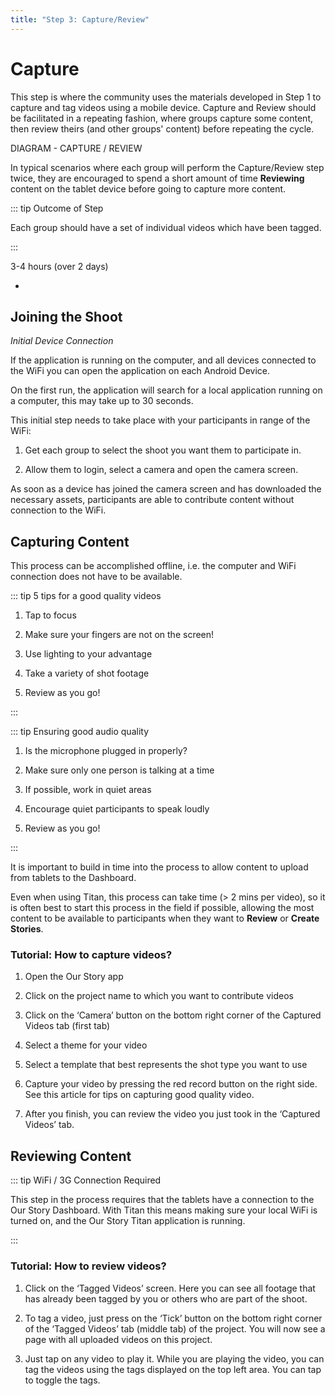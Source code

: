 ```yaml
---
title: "Step 3: Capture/Review"
---
```


<ReadTime />

<Steps step="3"/>

# Capture

<Leader>

This step is where the community uses the materials developed in Step 1 to capture and tag videos using a mobile device. Capture and Review should be facilitated in a repeating fashion, where groups capture some content, then review theirs (and other groups' content) before repeating the cycle.

DIAGRAM - CAPTURE / REVIEW

In typical scenarios where each group will perform the Capture/Review step twice, they are encouraged to spend a short amount of time **Reviewing** content on the tablet device before going to capture more content. 

</Leader>

::: tip Outcome of Step

Each group should have a set of individual videos which have been tagged.

:::

<TimeGuide>3-4 hours (over 2 days)</TimeGuide>

<Materials>

- 

</Materials>

## Joining the Shoot

*Initial Device Connection*

If the application is running on the computer, and all devices connected to the WiFi you can open the application on each Android Device.

On the first run, the application will search for a local application running on a computer, this may take up to 30 seconds.

This initial step needs to take place with your participants in range of the WiFi:

1. Get each group to select the shoot you want them to participate in.

2. Allow them to login, select a camera and open the camera screen.

As soon as a device has joined the camera screen and has downloaded the necessary assets, participants are able to contribute content without connection to the WiFi.

## Capturing Content

This process can be accomplished offline, i.e. the computer and WiFi connection does not have to be available.

::: tip 5 tips for a good quality videos

1. Tap to focus

2. Make sure your fingers are not on the screen! 

3. Use lighting to your advantage

4. Take a variety of shot footage

5. Review as you go! 

:::

::: tip Ensuring good audio quality

1. Is the microphone plugged in properly? 

2. Make sure only one person is talking at a time 

3. If possible, work in quiet areas 

4. Encourage quiet participants to speak loudly 

5. Review as you go! 

:::

<AdminRole title="Facilitator Task - Uploading Content">

It is important to build in time into the process to allow content to upload from tablets to the Dashboard.

Even when using Titan, this process can take time (> 2 mins per video), so it is often best to start this process in the field if possible, allowing the most content to be available to participants when they want to **Review** or **Create Stories**.

</AdminRole>


### Tutorial: How to capture videos? 

1. Open the Our Story app

2. Click on the project name to which you want to contribute videos

3. Click on the ‘Camera’ button on the bottom right corner of the Captured Videos tab (first tab) 

4. Select a theme for your video

5. Select a template that best represents the shot type you want to use 

6. Capture your video by pressing the red record button on the right side. See this article for tips on capturing good quality video.

7. After you finish, you can review the video you just took in the ‘Captured Videos’ tab. 

## Reviewing Content

::: tip WiFi / 3G Connection Required

This step in the process requires that the tablets have a connection to the Our Story Dashboard. With Titan this means making sure your local WiFi is turned on, and the Our Story Titan application is running.

:::

### Tutorial: How to review videos? 

1. Click on the ‘Tagged Videos’ screen. Here you can see all footage that has already been tagged by you or others who are part of the shoot. 

2. To tag a video, just press on the ‘Tick’ button on the bottom right corner of the ‘Tagged Videos’ tab (middle tab) of the project. You will now see a page with all uploaded videos on this project. 

3. Just tap on any video to play it. While you are playing the video, you can tag the videos using the tags displayed on the top left area. You can tap to toggle the tags.